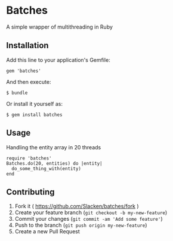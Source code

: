 # Batches

A simple wrapper of multithreading in Ruby

## Installation

Add this line to your application's Gemfile:

    gem 'batches'

And then execute:

    $ bundle

Or install it yourself as:

    $ gem install batches

## Usage

Handling the entity array in 20 threads

    require 'batches'
    Batches.do(20, entities) do |entity|
      do_some_thing_with(entity)
    end

## Contributing

1. Fork it ( https://github.com/Slacken/batches/fork )
2. Create your feature branch (`git checkout -b my-new-feature`)
3. Commit your changes (`git commit -am 'Add some feature'`)
4. Push to the branch (`git push origin my-new-feature`)
5. Create a new Pull Request
